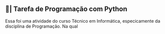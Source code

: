 ## 📄| Tarefa de Programação com Python
 
   Essa foi uma atividade do curso Técnico em Informática, especicamente da disciplina de Programação. Na qual
